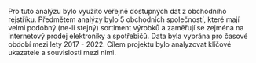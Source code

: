 Pro tuto analýzu bylo využito veřejně dostupných dat z obchodního rejstříku. Předmětem analýzy bylo 5 obchodních společností, které mají velmi podobný (ne-li stejný) sortiment výrobků a zaměřují se zejména na internetový prodej elektroniky a spotřebičů. Data byla vybrána pro časové období mezi lety 2017 - 2022. Cílem projektu bylo analyzovat klíčové ukazatele a souvislosti mezi nimi.

